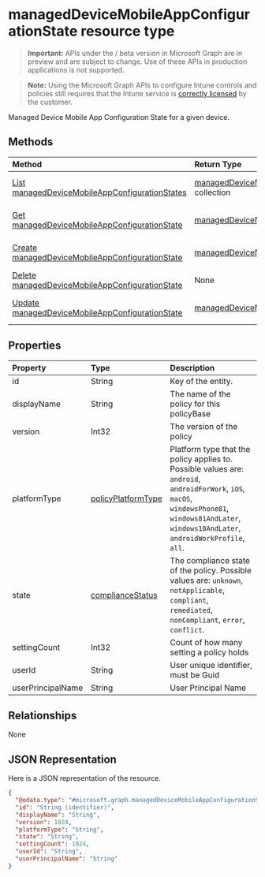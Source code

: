 ﻿# managedDeviceMobileAppConfigurationState resource type

> **Important:** APIs under the / beta version in Microsoft Graph are in preview and are subject to change. Use of these APIs in production applications is not supported.

> **Note:** Using the Microsoft Graph APIs to configure Intune controls and policies still requires that the Intune service is [correctly licensed](https://go.microsoft.com/fwlink/?linkid=839381) by the customer.

Managed Device Mobile App Configuration State for a given device.
## Methods
|Method|Return Type|Description|
|:---|:---|:---|
|[List managedDeviceMobileAppConfigurationStates](../api/intune_deviceconfig_manageddevicemobileappconfigurationstate_list.md)|[managedDeviceMobileAppConfigurationState](../resources/intune_deviceconfig_manageddevicemobileappconfigurationstate.md) collection|List properties and relationships of the [managedDeviceMobileAppConfigurationState](../resources/intune_deviceconfig_manageddevicemobileappconfigurationstate.md) objects.|
|[Get managedDeviceMobileAppConfigurationState](../api/intune_deviceconfig_manageddevicemobileappconfigurationstate_get.md)|[managedDeviceMobileAppConfigurationState](../resources/intune_deviceconfig_manageddevicemobileappconfigurationstate.md)|Read properties and relationships of the [managedDeviceMobileAppConfigurationState](../resources/intune_deviceconfig_manageddevicemobileappconfigurationstate.md) object.|
|[Create managedDeviceMobileAppConfigurationState](../api/intune_deviceconfig_manageddevicemobileappconfigurationstate_create.md)|[managedDeviceMobileAppConfigurationState](../resources/intune_deviceconfig_manageddevicemobileappconfigurationstate.md)|Create a new [managedDeviceMobileAppConfigurationState](../resources/intune_deviceconfig_manageddevicemobileappconfigurationstate.md) object.|
|[Delete managedDeviceMobileAppConfigurationState](../api/intune_deviceconfig_manageddevicemobileappconfigurationstate_delete.md)|None|Deletes a [managedDeviceMobileAppConfigurationState](../resources/intune_deviceconfig_manageddevicemobileappconfigurationstate.md).|
|[Update managedDeviceMobileAppConfigurationState](../api/intune_deviceconfig_manageddevicemobileappconfigurationstate_update.md)|[managedDeviceMobileAppConfigurationState](../resources/intune_deviceconfig_manageddevicemobileappconfigurationstate.md)|Update the properties of a [managedDeviceMobileAppConfigurationState](../resources/intune_deviceconfig_manageddevicemobileappconfigurationstate.md) object.|

## Properties
|Property|Type|Description|
|:---|:---|:---|
|id|String|Key of the entity.|
|displayName|String|The name of the policy for this policyBase|
|version|Int32|The version of the policy|
|platformType|[policyPlatformType](../resources/intune_deviceconfig_policyplatformtype.md)|Platform type that the policy applies to. Possible values are: `android`, `androidForWork`, `iOS`, `macOS`, `windowsPhone81`, `windows81AndLater`, `windows10AndLater`, `androidWorkProfile`, `all`.|
|state|[complianceStatus](../resources/intune_shared_compliancestatus.md)|The compliance state of the policy. Possible values are: `unknown`, `notApplicable`, `compliant`, `remediated`, `nonCompliant`, `error`, `conflict`.|
|settingCount|Int32|Count of how many setting a policy holds|
|userId|String|User unique identifier, must be Guid|
|userPrincipalName|String|User Principal Name|

## Relationships
None
## JSON Representation
Here is a JSON representation of the resource.
<!-- {
  "blockType": "resource",
  "keyProperty": "id",
  "@odata.type": "microsoft.graph.managedDeviceMobileAppConfigurationState"
}
-->
``` json
{
  "@odata.type": "#microsoft.graph.managedDeviceMobileAppConfigurationState",
  "id": "String (identifier)",
  "displayName": "String",
  "version": 1024,
  "platformType": "String",
  "state": "String",
  "settingCount": 1024,
  "userId": "String",
  "userPrincipalName": "String"
}
```


